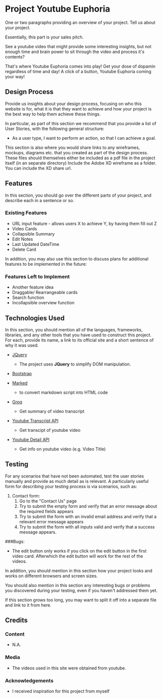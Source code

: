 # Project Youtube Euphoria

One or two paragraphs providing an overview of your project. Tell us about your project.

Essentially, this part is your sales pitch.


See a youtube video that might provide some interesting insights, but not enough time and brain power to sit through the video and process it's contents? 

That's where Youtube Euphoria comes into play! Get your dose of dopamin regardless of time and day! A click of a button, Youtube Euphoria coming your way!




## Design Process

Provide us insights about your design process, focusing on who this website is for, what it is that they want to achieve and how your project is the best way to help them achieve these things.

In particular, as part of this section we recommend that you provide a list of User Stories, with the following general structure:

-   As a user type, I want to perform an action, so that I can achieve a goal.

This section is also where you would share links to any wireframes, mockups, diagrams etc. that you created as part of the design process.
These files should themselves either be included as a pdf file in the project itself (in an separate directory)
Include the Adobe XD wireframe as a folder. You can include the XD share url.

## Features

In this section, you should go over the different parts of your project, and describe each in a sentence or so.

### Existing Features

-   URL input feature - allows users X to achieve Y, by having them fill out Z
-   Video Cards
-   Collapsible Summary
- Edit Notes
- Last Updated DateTime
- Delete Card

In addition, you may also use this section to discuss plans for additional features to be implemented in the future:

### Features Left to Implement

-   Another feature idea
- Draggable/ Rearrangeable cards
- Search function
- Incollapsible overview function

## Technologies Used

In this section, you should mention all of the languages, frameworks, libraries, and any other tools that you have used to construct this project. For each, provide its name, a link to its official site and a short sentence of why it was used.

-   [JQuery](https://jquery.com)
    -   The project uses **JQuery** to simplify DOM manipulation.

- [Bootstrap]()

- [Marked]()
    - to convert markdown script into HTML code


- [Groq]()
    - Get summary of video transcript
- [Youtube Transcript API]()
    - Get transcipt of youtube video
- [Youtube Detail API]()
    - Get info on youtube video (e.g. Video Title)


## Testing

For any scenarios that have not been automated, test the user stories manually and provide as much detail as is relevant. A particularly useful form for describing your testing process is via scenarios, such as:

1. Contact form:
    1. Go to the "Contact Us" page
    2. Try to submit the empty form and verify that an error message about the required fields appears
    3. Try to submit the form with an invalid email address and verify that a relevant error message appears
    4. Try to submit the form with all inputs valid and verify that a success message appears.


###Bugs:
- The edit button only works if you click on the edit button in the first video card. Afterwhich the edit button will work for the rest of the videos.

In addition, you should mention in this section how your project looks and works on different browsers and screen sizes.

You should also mention in this section any interesting bugs or problems you discovered during your testing, even if you haven't addressed them yet.

If this section grows too long, you may want to split it off into a separate file and link to it from here.

## Credits

### Content

-   N.A.

### Media

-   The videos used in this site were obtained from youtube.

### Acknowledgements

-   I received inspiration for this project from myself
